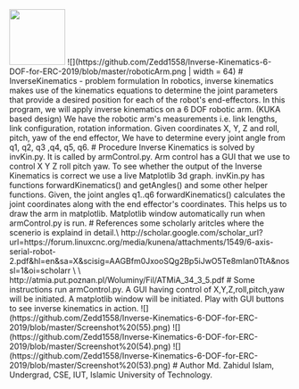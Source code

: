 <img src="https://github.com/Zedd1558/Inverse-Kinematics-6-DOF-for-ERC-2019/blob/master/roboticArm.png"  width="100" height="100" />
![](https://github.com/Zedd1558/Inverse-Kinematics-6-DOF-for-ERC-2019/blob/master/roboticArm.png | width = 64)
# InverseKinematics - problem formulation
In robotics, inverse kinematics makes use of the kinematics equations to determine the joint parameters that provide a desired position for each of the robot's end-effectors. In this program, we will apply inverse kinematics on a 6 DOF robotic arm. (KUKA based design)
We have the robotic arm's measurements i.e. link lengths, link configuration, rotation information. Given coordinates X, Y, Z and roll, pitch, yaw of the end effector, We have to determine every joint angle from q1, q2, q3 ,q4, q5, q6.
# Procedure
Inverse Kinematics is solved by invKin.py. It is called by armControl.py. Arm control has a GUI that we use to control X Y Z roll pitch yaw. To see whether the output of the Inverse Kinematics is correct we use a live Matplotlib 3d graph. invKin.py has functions forwardKinematics() and getAngles() and some other helper functions. Given, the joint angles q1..q6 forwardKinematics() calculates the joint coordinates along with the end effector's coordinates. This helps us to draw the arm in matplotlib. Matplotlib window automatically run when armControl.py is run.
# References 
some scholarly aritcles where the scenerio is explaind in detail.\
http://scholar.google.com/scholar_url?url=https://forum.linuxcnc.org/media/kunena/attachments/1549/6-axis-serial-robot-2.pdf&hl=en&sa=X&scisig=AAGBfm0JxooSQg2Bp5iJwO5Te8mIan0TtA&nossl=1&oi=scholarr \
\
http://atmia.put.poznan.pl/Woluminy/Fil/ATMiA_34_3_5.pdf
# Some instructions
run armControl.py. A GUI having control of X,Y,Z,roll,pitch,yaw will be initiated. A matplotlib window will be initiated. Play with GUI buttons to see inverse kinematics in action.
![](https://github.com/Zedd1558/Inverse-Kinematics-6-DOF-for-ERC-2019/blob/master/Screenshot%20(55).png)
![](https://github.com/Zedd1558/Inverse-Kinematics-6-DOF-for-ERC-2019/blob/master/Screenshot%20(54).png)
![](https://github.com/Zedd1558/Inverse-Kinematics-6-DOF-for-ERC-2019/blob/master/Screenshot%20(53).png)
# Author 
Md. Zahidul Islam,
Undergrad, CSE, IUT,
Islamic University of Technology.
